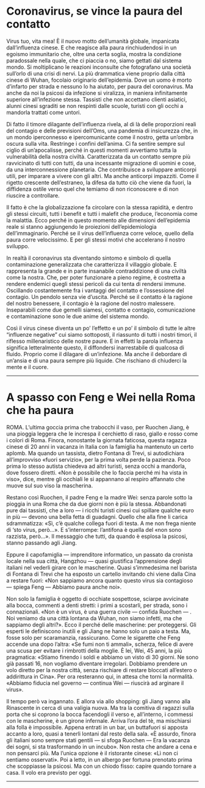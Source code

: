 # Coronavirus, se vince la paura del contatto 

Virus tuo, vita mea! È il nuovo motto dell’umanità globale, impanicata dall’influenza cinese. E che reagisce alla paura rinchiudendosi in un egoismo immunitario che, oltre una certa soglia, mostra la condizione paradossale nella quale, che ci piaccia o no, siamo gettati dal sistema mondo. Si moltiplicano le reazioni inconsulte che fotografano una società sull’orlo di una crisi di nervi. La più drammatica viene proprio dalla città cinese di Wuhan, focolaio originario dell’epidemia. Dove un uomo è morto d’infarto per strada e nessuno lo ha aiutato, per paura del coronavirus. Ma anche da noi la psicosi da infezione si viralizza, in maniera infinitamente superiore all’infezione stessa. Tassisti che non accettano clienti asiatici, alunni cinesi sgraditi se non respinti dalle scuole, turisti con gli occhi a mandorla trattati come untori.

Di fatto il timore dilagante dell’influenza rivela, al di là delle proporzioni reali del contagio e delle previsioni dell’Oms, una pandemia di insicurezza che, in un mondo iperconnesso e ipercomunicante come il nostro, getta un’ombra oscura sulla vita. Restringe i confini dell’anima. Ci fa sentire sempre sul ciglio di un’apocalisse, perché in questi momenti avvertiamo tutta la vulnerabilità della nostra civiltà. Caratterizzata da un contatto sempre più ravvicinato di tutti con tutti, da una incessante migrazione di uomini e cose, da una interconnessione planetaria. Che contribuisce a sviluppare anticorpi utili, per imparare a vivere con gli altri. Ma anche anticorpi impazziti. Come il rigetto crescente dell’estraneo, la difesa da tutto ciò che viene da fuori, la diffidenza ostile verso quel che temiamo di non riconoscere e di non riuscire a controllare.

Il fatto è che la globalizzazione fa circolare con la stessa rapidità, e dentro gli stessi circuiti, tutti i benefit e tutti i malefit che produce, l’economia come la malattia. Ecco perché in questo momento alle dimensioni dell’epidemia reale si stanno aggiungendo le proiezioni dell’epidemiologia dell’immaginario. Perché se il virus dell’influenza corre veloce, quello della paura corre velocissimo. E per gli stessi motivi che accelerano il nostro sviluppo.

In realtà il coronavirus sta diventando sintomo e simbolo di quella contaminazione generalizzata che caratterizza il villaggio globale. E rappresenta la grande e in parte insanabile contraddizione di una civiltà come la nostra. Che, per poter funzionare a pieno regime, è costretta a rendere endemici quegli stessi pericoli da cui tenta di rendersi immune. Oscillando costantemente fra i vantaggi del contatto e l’ossessione del contagio. Un pendolo senza vie d’uscita. Perché se il contatto è la ragione del nostro benessere, il contagio è la ragione del nostro malessere. Inseparabili come due gemelli siamesi, contatto e contagio, comunicazione e contaminazione sono le due anime del sistema mondo.

Così il virus cinese diventa un po’ l’effetto e un po’ il simbolo di tutte le altre “influenze negative” cui siamo sottoposti, il riassunto di tutti i nostri timori, il riflesso millenaristico delle nostre paure. E in effetti la parola influenza significa letteralmente questo, il diffondersi inarrestabile di qualcosa di fluido. Proprio come il dilagare di un’infezione. Ma anche il debordare di un’ansia e di una paura sempre più liquide. Che rischiano di chiuderci la mente e il cuore. 

---  

# A spasso con Feng e Wei nella Roma che ha paura

ROMA. L’ultima goccia prima che trabocchi il vaso, per Ruochen Jiang, è una pioggia leggera che le increspa il cerchietto di raso, giallo e rosso come i colori di Roma. Finora, nonostante la giornata faticosa, questa ragazza cinese di 20 anni in vacanza in Italia con la famiglia ha mantenuto un certo aplomb. Ma quando un tassista, dietro Fontana di Trevi, si autodichiara all’improvviso «fuori servizio», per la prima volta perde la pazienza. Poco prima lo stesso autista chiedeva ad altri turisti, senza occhi a mandorla, dove fossero diretti. «Non è possibile che lo faccia perché mi ha vista in viso», dice, mentre gli occhiali le si appannano al respiro affannato che muove sul suo viso la mascherina.

Restano così Ruochen, il padre Feng e la madre Wei: senza parole sotto la pioggia in una Roma che da due giorni non è più la stessa. Abbandonati pure dai tassisti, che a loro — i ricchi turisti cinesi cui spillare qualche euro in più — devono una bella fetta di guadagni. Quello che alla fine li carica sdrammatizza: «Sì, c’è qualche collega fuori di testa. A me non frega niente di ‘sto virus, però...». E s’interrompe: l’antifona è quella del «non sono razzista, però...». Il messaggio che tutti, da quando è esplosa la psicosi, stanno passando agli Jiang.

Eppure il capofamiglia — imprenditore informatico, un passato da cronista locale nella sua città, Hangzhou — quasi giustifica l’apprensione degli italiani nel vederli girare con le mascherine. Quasi s’immedesima nel barista di Fontana di Trevi che ha esposto un cartello invitando chi viene dalla Cina a restare fuori: «Non sappiamo ancora quanto questo virus sia contagioso — spiega Feng — Abbiamo paura anche noi».

Non solo la famiglia è oggetto di occhiate sospettose, sciarpe avvicinate alla bocca, commenti a denti stretti: i primi a scostarli, per strada, sono i connazionali. «Non è un virus, è una guerra civile — confida Ruochen — . Noi veniamo da una città lontana da Wuhan, non siamo infetti, ma che sappiamo degli altri?». Ecco il perché delle mascherine: per proteggersi. Gli esperti le definiscono inutili e gli Jiang ne hanno solo un paio a testa. Ma, fosse solo per scaramanzia, rassicurano. Come le sigarette che Feng accende una dopo l’altra: «Se fumi non ti ammali», scherza, felice di avere una scusa per evitare i rimbrotti della moglie. È lei, Wei, 45 anni, la più pragmatica: «Stiamo finendo i soldi e abbiamo un visto di 30 giorni. Ne sono già passati 16, non vogliamo diventare irregolari. Dobbiamo prendere un volo diretto per la nostra città, senza rischiare di restare bloccati all’estero o addirittura in Cina». Per ora resteranno qui, in attesa che torni la normalità. «Abbiamo fiducia nel governo — continua Wei — riuscirà ad arginare il virus».

Il tempo però va ingannato. E allora via allo shopping: gli Jiang vanno alla Rinascente in cerca di una valigia nuova. Ma tra la comitiva di ragazzi sulla porta che si coprono la bocca facendogli il verso e, all’interno, i commessi con le mascherine, è un girone infernale. Arriva l’ora del tè, ma mischiarsi alla folla è impossibile. Appena entrati in un bar, un buttafuori si apposta accanto a loro, quasi a tenerli lontani dal resto della sala. «È assurdo, finora gli italiani sono sempre stati gentili — si sfoga Ruochen — Era la vacanza dei sogni, si sta trasformando in un incubo». Non resta che andare a cena e non pensarci più. Ma l’unica opzione è il ristorante cinese: «Lì non ci sentiamo osservati». Poi a letto, in un albergo per fortuna prenotato prima che scoppiasse la psicosi. Ma con un chiodo fisso: capire quando tornare a casa. Il volo era previsto per oggi. 

---  
